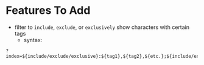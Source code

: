 # Features To Add
- filter to `include`, `exclude`, or `exclusively` show characters with certain tags
  - syntax:
```
?index=${include/exclude/exclusive}:${tag1},${tag2},${etc.};${include/exclude/exclusive}:${tag1},${tag2},${etc.}
```